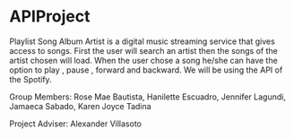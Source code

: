 # APIProject


Playlist Song Album Artist is a digital music streaming service that gives access to songs. First the user will search an artist then the songs of the artist chosen will load. When the user chose a song he/she can have the option to play , pause , forward and backward. We will be using the API of the Spotify.

Group Members: 
Rose Mae Bautista,
Hanilette Escuadro, 
Jennifer Lagundi, 
Jamaeca Sabado, 
Karen Joyce Tadina

Project Adviser:
Alexander Villasoto
